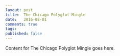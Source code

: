 ```yaml
---
layout: post
title:  The Chicago Polyglot Mingle
date:   2016-08-01
comments: true
tags: 
published: false
---
```

 
Content for The Chicago Polyglot Mingle goes here.
 
